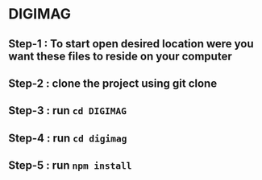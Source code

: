 # DIGIMAG

## Step-1 : To start open desired location were you want these files to reside on your computer
## Step-2 : clone the project using git clone
## Step-3 : run `cd DIGIMAG`
## Step-4 : run `cd digimag`
## Step-5 : run `npm install`

